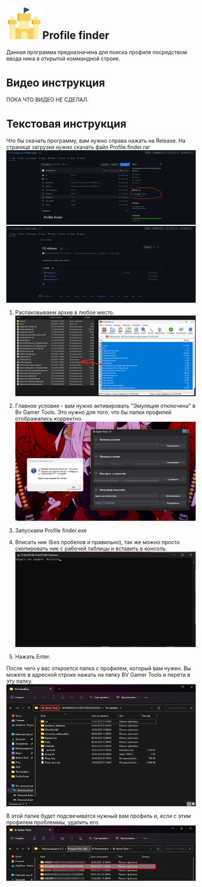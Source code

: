 # ![Фото](images/sand_castle_icon_183318.png "Иконка")Profile finder 

Данная программа предназначена для поиска профиля посредством ввода ника в открытой коммандной строке.

Видео инструкция
=======
ПОКА ЧТО ВИДЕО НЕ СДЕЛАЛ.

Текстовая инструкция
=======
Что бы скачать программу, вам нужно справа нажать на Release. На странице загрузки нужно скачать файл Profile.finder.rar
![Фото](images/Download1.png "Главная страница")
![Фото](images/Download2.png "Страница скачивания")

1. Распаковываем архив в любое место.
![Фото](images/Folder1.png "РОЗПАКОВКА ЧЕЕЕК")

2. Главное условие - вам нужно активировать "Эмуляция отключена" в Bv Gamer Tools. Это нужно для того, что бы папки профилей отображались корректно.
![Фото](images/BV.png "Выходи из матрицы своей, пора гулять")

3. Запускаем Profile finder.exe
4. Вписать ник (Без пробелов и правильно), так же можно просто скопировать ник с рабочей таблицы и вставить в консоль.
![Фото](images/CMD.png "CMD")

5. Нажать Enter.

После чего у вас откроется папка с профилем, который вам нужен. Вы можете в адресной строке нажать на папку BV Gamer Tools и перети в эту папку.
![Фото](images/Finish1.png "Папка профиля")

В этой папке будет подсвечиватся нужный вам профиль и, если с этим профилем проблеммы, удалить его.
![Фото](images/Finish2.png "Корневая папка программы")


